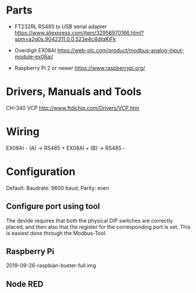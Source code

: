 # Parts

- FT232RL RS485 to USB serial adapter
https://www.aliexpress.com/item/32956970166.html?spm=a2g0s.9042311.0.0.523e4c4dtqKiFk

- Overdigit EX08AI
https://web-plc.com/product/modbus-analog-input-module-ex08ai/

- Raspberry Pi 2 or newer
https://www.raspberrypi.org/

# Drivers, Manuals and Tools

CH-340 VCP  http://www.ftdichip.com/Drivers/VCP.htm 

# Wiring

EX08AI - (A) -> RS485 + 
EX08AI + (B) -> RS485 -

# Configuration

Default: Baudrate: 9600 baud, Parity: even

## Configure port using tool

The devide requires that both the physical DIP switches are correctly placed, and then also that the register for the corresponding port is set. This is easiest done through the Modbus-Tool.

## Raspberry Pi 

2019-09-26-raspbian-buster-full.img

## Node RED

